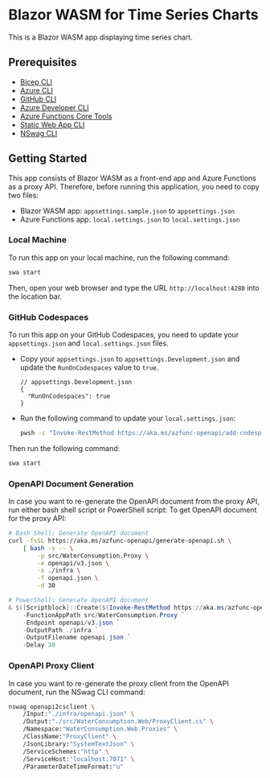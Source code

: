 # Blazor WASM for Time Series Charts #

This is a Blazor WASM app displaying time series chart.


## Prerequisites ##

* [Bicep CLI](https://learn.microsoft.com/azure/azure-resource-manager/bicep/install)
* [Azure CLI](https://learn.microsoft.com/cli/azure/install-azure-cli)
* [GitHub CLI](https://cli.github.com/manual/installation)
* [Azure Developer CLI](https://learn.microsoft.com/azure/developer/azure-developer-cli/install-azd)
* [Azure Functions Core Tools](https://learn.microsoft.com/azure/azure-functions/functions-run-local)
* [Static Web App CLI](https://azure.github.io/static-web-apps-cli/docs/use/install)
* [NSwag CLI](https://www.npmjs.com/package/nswag)


## Getting Started ##

This app consists of Blazor WASM as a front-end app and Azure Functions as a proxy API. Therefore, before running this application, you need to copy two files:

* Blazor WASM app: `appsettings.sample.json` to `appsettings.json`
* Azure Functions app: `local.settings.json` to `local.settings.json`


### Local Machine ###

To run this app on your local machine, run the following command:

```bash
swa start
```

Then, open your web browser and type the URL `http://localhost:4280` into the location bar.


### GitHub Codespaces ###

To run this app on your GitHub Codespaces, you need to update your `appsettings.json` and `local.settings.json` files.

* Copy your `appsettings.json` to `appsettings.Development.json` and update the `RunOnCodespaces` value to `true`.

    ```jsonc
    // appsettings.Development.json
    {
      "RunOnCodespaces": true
    }
    ```

* Run the following command to update your `local.settings.json`:

    ```bash
    pwsh -c "Invoke-RestMethod https://aka.ms/azfunc-openapi/add-codespaces.ps1 | Invoke-Expression"
    ```

Then run the following command:

```bash
swa start
```


### OpenAPI Document Generation ###

In case you want to re-generate the OpenAPI document from the proxy API, run either bash shell script or PowerShell script:
To get OpenAPI document for the proxy API:

```bash
# Bash Shell: Generate OpenAPI document
curl -fsSL https://aka.ms/azfunc-openapi/generate-openapi.sh \
    | bash -s -- \
        -p src/WaterConsumption.Proxy \
        -e openapi/v3.json \
        -o ./infra \
        -f openapi.json \
        -d 30
```

```powershell
# PowerShell: Generate OpenAPI document
& $([Scriptblock]::Create($(Invoke-RestMethod https://aka.ms/azfunc-openapi/generate-openapi.ps1))) `
    -FunctionAppPath src/WaterConsumption.Proxy `
    -Endpoint openapi/v3.json `
    -OutputPath ./infra `
    -OutputFilename openapi.json `
    -Delay 30
```


### OpenAPI Proxy Client ###

In case you want to re-generate the proxy client from the OpenAPI document, run the NSwag CLI command:

```bash
nswag openapi2csclient \
    /Input:"./infra/openapi.json" \
    /Output:"./src/WaterConsumption.Web/ProxyClient.cs" \
    /Namespace:"WaterConsumption.Web.Proxies" \
    /ClassName:"ProxyClient" \
    /JsonLibrary:"SystemTextJson" \
    /ServiceSchemes:"http" \
    /ServiceHost:"localhost:7071" \
    /ParameterDateTimeFormat:"u"
```

